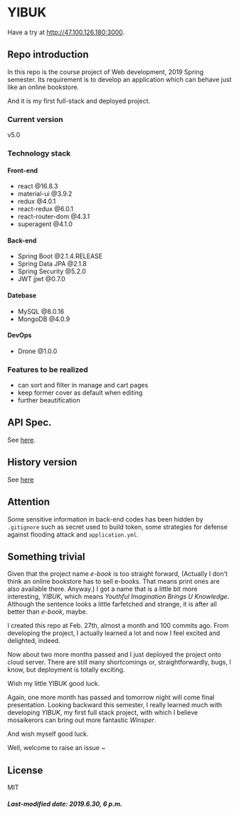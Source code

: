 # YIBUK

Have a try at http://47.100.126.180:3000.

## Repo introduction

In this repo is the course project of Web development, 2019 Spring semester. Its requirement is to develop an application which can behave just like an online bookstore.

And it is my first full-stack and deployed project.

### Current version

v5.0

### Technology stack

#### Front-end

+ react @16.8.3
+ material-ui @3.9.2
+ redux @4.0.1
+ react-redux @6.0.1
+ react-router-dom @4.3.1
+ superagent @4.1.0

#### Back-end

+ Spring Boot @2.1.4.RELEASE
+ Spring Data JPA @2.1.8
+ Spring Security @5.2.0
+ JWT jjwt @0.7.0

#### Datebase

+ MySQL @8.0.16
+ MongoDB @4.0.9

#### DevOps

+ Drone @1.0.0

### Features to be realized

+ can sort and filter in manage and cart pages
+ keep former cover as default when editing
+ further beautification

## API Spec.

See [here](./API-Spec.md).

## History version

See [here](./History-Version.md)

## Attention

Some sensitive information in back-end codes has been hidden by `.gitignore` such as secret used to build token, some strategies for defense against flooding attack and `application.yml`. 

## Something trivial

Given that the project name *e-book* is too straight forward, (Actually I don't think an online bookstore has to sell e-books. That means print ones are also available there. Anyway.) I got a name that is a little bit more interesting, *YIBUK*, which means *Youthful Imagination Brings U Knowledge*. Although the sentence looks a little farfetched and strange, it is after all better than *e-book*, maybe.

I created this repo at Feb. 27th, almost a month and 100 commits ago. From developing the project, I actually learned a lot and now I feel excited and delighted, indeed.

Now about two more months passed and I just deployed the project onto cloud server. There are still many shortcomings or, straightforwardly, bugs, I know, but deployment is totally exciting.

Wish my little YIBUK good luck.

Again, one more month has passed and tomorrow night will come final presentation. Looking backward this semester, I really learned much with developing *YIBUK*, my first full stack project, with which I believe mosaikerors can bring out more fantastic *Winsper*. 

And wish myself good luck.

Well, welcome to raise an issue ~

## License

MIT

##### Last-modified date: 2019.6.30, 6 p.m.